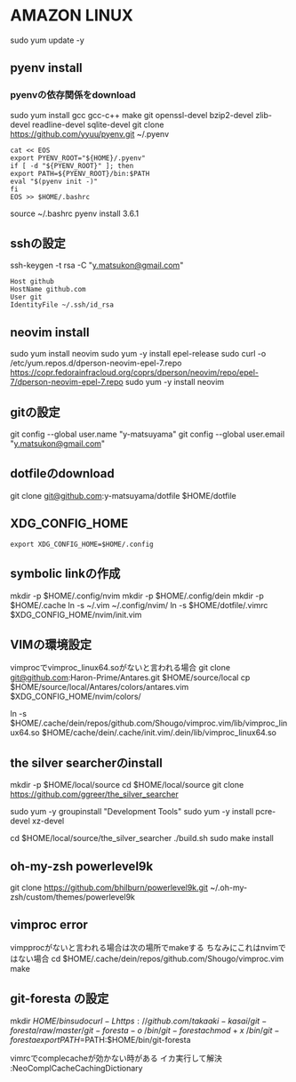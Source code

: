 # AMAZON LINUX 
sudo yum update -y

## pyenv install
### pyenvの依存関係をdownload
sudo yum install gcc gcc-c++ make git openssl-devel bzip2-devel zlib-devel readline-devel sqlite-devel
git clone https://github.com/yyuu/pyenv.git ~/.pyenv

```bashrc
cat << EOS
export PYENV_ROOT="${HOME}/.pyenv"
if [ -d "${PYENV_ROOT}" ]; then
export PATH=${PYENV_ROOT}/bin:$PATH
eval "$(pyenv init -)"
fi
EOS >> $HOME/.bashrc
```
source ~/.bashrc
pyenv install 3.6.1

## sshの設定
ssh-keygen -t rsa -C "y.matsukon@gmail.com" 
```.ssh/config
Host github
HostName github.com
User git
IdentityFile ~/.ssh/id_rsa
```

## neovim install
sudo yum install neovim
sudo yum -y install epel-release
sudo curl -o /etc/yum.repos.d/dperson-neovim-epel-7.repo https://copr.fedorainfracloud.org/coprs/dperson/neovim/repo/epel-7/dperson-neovim-epel-7.repo
sudo yum -y install neovim


## gitの設定
git config --global user.name "y-matsuyama"
git config --global user.email "y.matsukon@gmail.com"

## dotfileのdownload
git clone git@github.com:y-matsuyama/dotfile $HOME/dotfile

## XDG_CONFIG_HOME

```
export XDG_CONFIG_HOME=$HOME/.config
```

## symbolic linkの作成

mkdir -p $HOME/.config/nvim
mkdir -p $HOME/.config/dein
mkdir -p $HOME/.cache
ln -s ~/.vim ~/.config/nvim/
ln -s $HOME/dotfile/.vimrc  $XDG_CONFIG_HOME/nvim/init.vim

## VIMの環境設定

vimprocでvimproc_linux64.soがないと言われる場合
git clone git@github.com:Haron-Prime/Antares.git  $HOME/source/local
cp $HOME/source/local/Antares/colors/antares.vim $XDG_CONFIG_HOME/nvim/colors/

ln -s $HOME/.cache/dein/repos/github.com/Shougo/vimproc.vim/lib/vimproc_linux64.so $HOME/cache/dein/.cache/init.vim/.dein/lib/vimproc_linux64.so


## the silver searcherのinstall

mkdir -p $HOME/local/source
cd $HOME/local/source
git clone https://github.com/ggreer/the_silver_searcher


sudo yum -y groupinstall "Development Tools"
sudo yum -y install pcre-devel xz-devel

cd $HOME/local/source/the_silver_searcher
./build.sh
sudo make install

## oh-my-zsh powerlevel9k
git clone https://github.com/bhilburn/powerlevel9k.git ~/.oh-my-zsh/custom/themes/powerlevel9k

## vimproc error 

vimpprocがないと言われる場合は次の場所でmakeする
ちなみにこれはnvimではない場合
cd $HOME/.cache/dein/repos/github.com/Shougo/vimproc.vim
make 


## git-foresta の設定

mkdir $HOME/bin
sudo curl -L https://github.com/takaaki-kasai/git-foresta/raw/master/git-foresta -o ~/bin/git-foresta
chmod +x ~/bin/git-foresta
export PATH=$PATH:$HOME/bin/git-foresta

vimrcでcomplecacheが効かない時がある
イカ実行して解決
:NeoComplCacheCachingDictionary
